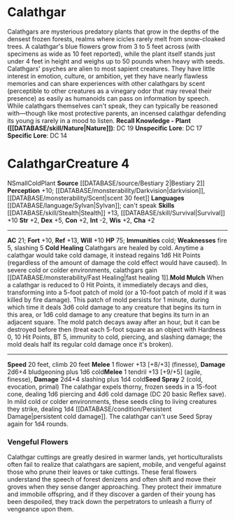 ﻿---
ac: '21'
alignment: N
charisma: '+2'
climb_speed: '20'
constitution: '+2'
creature_ability:
- Cold Healing
- Mold Mulch
- Seed Spray
dexterity: '+5'
fortitude: '+10'
hp: '75'
id: '576'
immunity:
- cold
intelligence: '-2'
land_speed: '20'
language:
- '[[DATABASE/language/Sylvan|Sylvan]] ; can''t speak'
level: '4'
max_speed: '20'
name: Calathgar
perception: '+10'
rarity: Common
reflex: '+13'
sense:
- '[[DATABASE/monsterability/Darkvision|darkvision]]'
- '[[DATABASE/monsterability/Scent|scent 30 feet]]'
size: Small
skill:
- '[[DATABASE/skill/Stealth|Stealth]] +13'
- '[[DATABASE/skill/Survival|Survival]] +10'
source: '[[DATABASE/source/Bestiary 2|Bestiary 2]]'
speed:
- 20 feet
- climb 20 feet
strength: '+2'
strength_req: '2'
strongest_save:
- Reflex
trait:
- '[[DATABASE/trait/Cold|Cold]]'
- '[[DATABASE/trait/Plant|Plant]]'
type: Creature
vision: Darkvision
weakest_save:
- Fortitude
- Will
weakness:
- fire 5
- slashing 5
will: '+10'
wisdom: '+2'

---
# Calathgar

Calathgars are mysterious predatory plants that grow in the depths of the densest frozen forests, realms where icicles rarely melt from snow-cloaked trees. A calathgar's blue flowers grow from 3 to 5 feet across (with specimens as wide as 10 feet reported), while the plant itself stands just under 4 feet in height and weighs up to 50 pounds when heavy with seeds.
Calathgars' psyches are alien to most sapient creatures. They have little interest in emotion, culture, or ambition, yet they have nearly flawless memories and can share experiences with other calathgars by scent (perceptible to other creatures as a vinegary odor that may reveal their presence) as easily as humanoids can pass on information by speech. While calathgars themselves can't speak, they can typically be reasoned with—though like most protective parents, an incensed calathgar defending its young is rarely in a mood to listen.
**Recall Knowledge - Plant ([[DATABASE/skill/Nature|Nature]])**: DC 19
**Unspecific Lore**: DC 17
**Specific Lore**: DC 14

# Calathgar<span class="item-type">Creature 4</span>

<span class="trait-alignment item-trait">N</span><span class="trait-size item-trait">Small</span><span class="item-trait">Cold</span><span class="item-trait">Plant</span>
**Source** [[DATABASE/source/Bestiary 2|Bestiary 2]] 
**Perception** +10; [[DATABASE/monsterability/Darkvision|darkvision]], [[DATABASE/monsterability/Scent|scent 30 feet]]
**Languages** [[DATABASE/language/Sylvan|Sylvan]]; can't speak
**Skills** [[DATABASE/skill/Stealth|Stealth]] +13, [[DATABASE/skill/Survival|Survival]] +10
**Str** +2, **Dex** +5, **Con** +2, **Int** -2, **Wis** +2, **Cha** +2

---
**AC** 21; **Fort** +10, **Ref** +13, **Will** +10
**HP** 75; **Immunities** cold; **Weaknesses** fire 5, slashing 5
<span class="in-box-ability">**Cold Healing** Calathgars are healed by cold. Anytime a calathgar would take cold damage, it instead regains 1d6 Hit Points (regardless of the amount of damage the cold effect would have caused). In severe cold or colder environments, calathgars gain [[DATABASE/monsterability/Fast Healing|fast healing 1]].</span><span class="in-box-ability">**Mold Mulch** When a calathgar is reduced to 0 Hit Points, it immediately decays and dies, transforming into a 5-foot patch of mold (or a 10-foot patch of mold if it was killed by fire damage). This patch of mold persists for 1 minute, during which time it deals 3d6 cold damage to any creature that begins its turn in this area, or 1d6 cold damage to any creature that begins its turn in an adjacent square. The mold patch decays away after an hour, but it can be destroyed before then (treat each 5-foot square as an object with Hardness 0, 10 Hit Points, BT 5, immunity to cold, piercing, and slashing damage; the mold deals half its regular cold damage once it's broken).</span>

---
**Speed** 20 feet, climb 20 feet
<span class="in-box-ability">**Melee** <span class="action-icon">1</span> flower +13 [+8/+3] (finesse), **Damage** 2d6+4 bludgeoning plus 1d6 cold</span><span class="in-box-ability">**Melee** <span class="action-icon">1</span> tendril +13 [+9/+5] (agile, finesse), **Damage** 2d4+4 slashing plus 1d4 cold</span><span class="in-box-ability">**Seed Spray** <span class="action-icon">2</span> (cold, evocation, primal) The calathgar expels thorny, frozen seeds in a 15-foot cone, dealing 1d6 piercing and 4d6 cold damage (DC 20 basic Reflex save). In mild cold or colder environments, these seeds cling to living creatures they strike, dealing 1d4 [[DATABASE/condition/Persistent Damage|persistent cold damage]]. The calathgar can't use Seed Spray again for 1d4 rounds.</span>

###  Vengeful Flowers

Calathgar cuttings are greatly desired in warmer lands, yet horticulturalists often fail to realize that calathgars are sapient, mobile, and vengeful against those who prune their leaves or take cuttings. These feral flowers understand the speech of forest denizens and often shift and move their groves when they sense danger approaching. They protect their immature and immobile offspring, and if they discover a garden of their young has been despoiled, they track down the perpetrators to unleash a flurry of vengeance upon them.